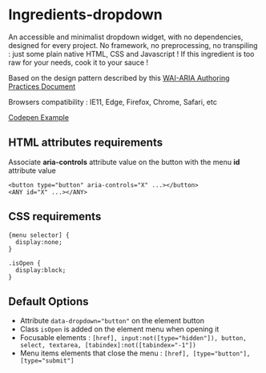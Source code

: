 # Ingredients-dropdown
An accessible and minimalist dropdown widget, with no dependencies, designed for every project. No framework, no preprocessing, no transpiling : just some plain native HTML, CSS and Javascript ! If this ingredient is too raw for your needs, cook it to your sauce !

Based on the design pattern described by this [WAI-ARIA Authoring Practices Document](https://www.w3.org/TR/wai-aria-practices-1.1/#menubutton)

Browsers compatibility :
IE11, Edge, Firefox, Chrome, Safari, etc

[Codepen Example](https://codepen.io/nicolas-bocquet/pen/OQQyxd)

## HTML attributes requirements
Associate **aria-controls** attribute value on the button with the menu **id** attribute value
```
<button type="button" aria-controls="X" ...></button>
<ANY id="X" ...></ANY>
```

## CSS requirements
```
{menu selector] {
  display:none;
}

.isOpen {
  display:block;
}
```

## Default Options
* Attribute `data-dropdown="button"` on the element button
* Class `isOpen` is added on the element menu when opening it
* Focusable elements : `[href], input:not([type="hidden"]), button, select, textarea, [tabindex]:not([tabindex="-1"])`
* Menu items elements that close the menu : `[href], [type="button"], [type="submit"]`
